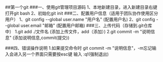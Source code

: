 ##第一个git
###一、使用git管理项目源码
1、本地新建目录，进入新建目录右键打开git bash 
2、初始化git init
###二、配置用户信息（适用于团队协作使用区分用户）
1、git config --global user.name "用户名" (配置用户名)
2、git config --global user.email "邮箱" (配置用户邮箱)
###三、上传代码（存储到.git仓库中）
1.git add ./文件名 (添加上传文件，add（添加）)
2.git commit -m "说明信息" (添加说明信息,commit(提交))

###四、错误操作说明
1.如果提交命令时 git commit -m "说明信息"，-m忘记输入会进入另一个界面只需要按esc键 输入 :q!(强制退出)
